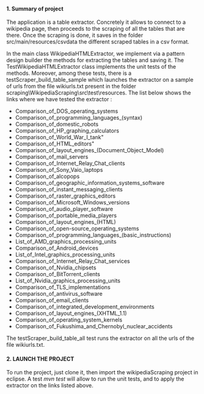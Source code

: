 #### 1. Summary of project
The application is a table extractor. Concretely it allows to connect to a wikipedia page, then proceeds to the scraping of all the tables that are there. Once the scraping is done, it saves in the folder src/main/resources/csvdata the different scraped tables in a csv format. 

In the main class WikipediaHTMLExtractor, we implement via a pattern design builder the methods for extracting the tables and saving it. The TestWikipediaHTMLExtractor class implements the unit tests of the methods. Moreover, among these tests, there is a testScraper_build_table_sample which launches the extractor on a sample of urls from the file wikiurls.txt present in the folder scraping\WikipediaScraping\src\test\resources. The list below shows the links where we have tested the extractor : 

- Comparison_of_DOS_operating_systems
- Comparison_of_programming_languages_(syntax)
- Comparison_of_domestic_robots
- Comparison_of_HP_graphing_calculators
- Comparison_of_World_War_I_tank"
- Comparison_of_HTML_editors"
- Comparison_of_layout_engines_(Document_Object_Model)
- Comparison_of_mail_servers
- Comparison_of_Internet_Relay_Chat_clients
- Comparison_of_Sony_Vaio_laptops
- Comparison_of_alcopops
- Comparison_of_geographic_information_systems_software
- Comparison_of_instant_messaging_clients
- Comparison_of_raster_graphics_editors
- Comparison_of_Microsoft_Windows_versions
- Comparison_of_audio_player_software
- Comparison_of_portable_media_players
- Comparison_of_layout_engines_(HTML)
- Comparison_of_open-source_operating_systems
- Comparison_of_programming_languages_(basic_instructions)
- List_of_AMD_graphics_processing_units
- Comparison_of_Android_devices
- List_of_Intel_graphics_processing_units
- Comparison_of_Internet_Relay_Chat_services
- Comparison_of_Nvidia_chipsets
- Comparison_of_BitTorrent_clients
- List_of_Nvidia_graphics_processing_units
- Comparison_of_TLS_implementations
- Comparison_of_antivirus_software
- Comparison_of_email_clients
- Comparison_of_integrated_development_environments
- Comparison_of_layout_engines_(XHTML_1.1)
- Comparison_of_operating_system_kernels
- Comparison_of_Fukushima_and_Chernobyl_nuclear_accidents

The testScraper_build_table_all test runs the extractor on all the urls of the file wikiurls.txt.

#### 2. LAUNCH THE PROJECT
To run the project, just clone it, then import the wikipediaScraping project in eclipse. 
A test *mvn test* will allow to run the unit tests, and to apply the extractor on the links listed above.


